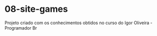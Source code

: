# 08-site-games
Projeto criado com os conhecimentos obtidos no curso do Igor Oliveira - Programador Br
